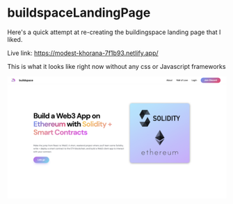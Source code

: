 # buildspaceLandingPage

Here's a quick attempt at re-creating the buildingspace landing page that I liked.

Live link: https://modest-khorana-7f1b93.netlify.app/


This is what it looks like right now without any css or Javascript frameworks

![alt text](https://github.com/KabakaWilliam/buildspaceLandingPage/blob/master/LandingPage.png)


